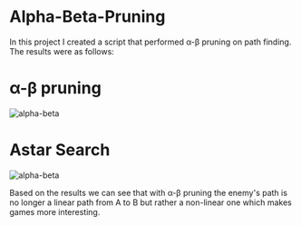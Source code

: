 # Alpha-Beta-Pruning

In this project I created a script that performed α-β pruning on path finding. The results were as follows: 

# α-β pruning
![alpha-beta](https://user-images.githubusercontent.com/62857780/124320408-de15d380-db49-11eb-91f5-70c9208cb78b.JPG)

# Astar Search
![alpha-beta](https://user-images.githubusercontent.com/62857780/124320745-790ead80-db4a-11eb-8e3a-8b2a84448448.JPG)


Based on the results we can see that with α-β pruning the enemy's path is no longer a linear path from A to B but rather a non-linear one which makes games more interesting. 

